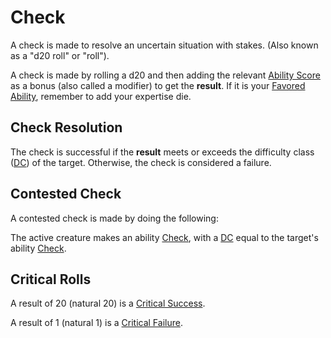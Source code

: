# Check

A check is made to resolve an uncertain situation with stakes. (Also known as a "d20 roll" or "roll").

A check is made by rolling a d20 and then adding the relevant [Ability Score](../../Player%20Characters/Chosen%20Statistics/Ability%20Scores.md) as a bonus (also called a modifier) to get the **result**. If it is your [Favored Ability](../../Player%20Characters/Favored%20Ability.md), remember to add your expertise die.

## Check Resolution

The check is successful if the **result** meets or exceeds the difficulty class ([DC](DC.md)) of the target. Otherwise, the check is considered a failure.

## Contested Check

A contested check is made by doing the following:

The active creature makes an ability [Check](), with a [DC](DC.md) equal to the target's ability [Check]().

## Critical Rolls

A result of 20 (natural 20) is a [Critical Success](Die%20Rolling%20Mechanics/Critical%20Success.md).

A result of 1 (natural 1) is a [Critical Failure](Die%20Rolling%20Mechanics/Critical%20Failure.md).
